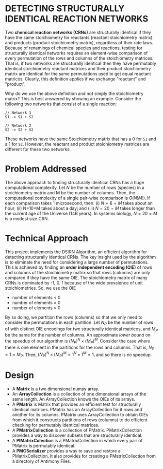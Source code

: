# DETECTING STRUCTURALLY IDENTICAL REACTION NETWORKS

Two **chemical reaction networks (CRNs)** are structurally identical if they have the same stoichiometry for reactants (reactant stoichiometry matrix) and products (product stoichiometry matrix), regardless of their rate laws. Because of renamings of chemical species and reactions, testing for structurally
identical networks requires an element-wise comparison of every permutation of the rows and columns of the
stoichiometry matrices. That is, if two networks are structurally identical then they have permutably identical stoichiometry reactant matrices and their product stoichiometry matrix are identical for the same permutations used to get equal reactant matrices. Clearly, this definition applies if we exchange "reactant" and "product".

Why do we use the above definition and not simply the stoichiometry matrix? This is best answered by showing an example. Consider the following two networks that consist of a single reaction:

    // Network 1
    S1 -> S1 + S2

    // Network 2
    S2 -> S2 + S2

These networks have the same Stoichiometry matrix that has a 0 for ``S1`` and a 1 for ``S2``. However, the reactant and product stoichiometry matrices are different for these two networks.

# Problem Addressed
The above approach to finding structurally identical CRNs has a huge computational complexity.
Let $N$ be the number of rows (species) in a stoichiometry matrix and M be the number of columns.
Then, the computational complexity of a single pair-wise comparison is $O(N!M!)$. If each comparison takes 1 microsecond, then: (i) $N=8=M$ takes about an hour; (ii) N=10=M takes about a day; and (iii) $N=20=M$ takes
longer than the current age of the Universe (14B years). In systems biology, $N=20=M$ is a modest size CRN.

# Technical Approach
This project implements the DSIRN Algorithm, an efficient algorithm for detecting
structurally identical CRNs.
The key insight used by the algorithm is to eliminate the need for considering a large number of permutations.
This is achieved by finding an **order independent encoding (OIE)** of rows and columns of the stoichiometry matrix
so that rows (columns) are only compared if they have the same OIE. The stoichiometry matrix of many CRNs is dominated by -1, 0, 1 because of the wide prevalence of unit stoichiometries. So, we use the OIE
* number of elements < 0
* number of elements = 0
* number of elements > 0

By so doing, we partition the rows (columns) so that we only need to consider the permutations in each partition.
Let $N_P$ be the number of rows of with distinct OIE encodings for two structurally identical matrices, and $M_P$ be the same for the number of columns.
An approximate *lower bound* on the speedup of our algorithm is
$(N_P)^N \times (M_P)^M$. Consider the case where there is one element in the partitions for the rows and columns. That is, $N_P = 1 = M_P$. 
Then, $(N_P)^N \times (M_P)^M = 1^N \times 1^M = 1,$ and so there is no speedup.

# Design

* A **Matrix** is a two dimensional numpy array.
* An **ArrayCollection** is a collection of one dimensional arrays of the same length. An ArrayCollection knows the OIEs of its arrays.
* A **PMatrix** is Matrix that provides an efficient test for structurally identical matrices. PMatrix has an ArrayCollection for it rows and another for its columns. PMatrix uses ArrayCollection to obtain OIEs from which it constructs partitions of rows (columns) to do efficient checking for permutably identical matrices.
* A **PMatrixCollection** is a collection of PMatrix. PMatrixCollection provides a way to discover subsets that are structurally identical.
* A **PIMatrixColectio**n is a PMatrixCollection in which every pair of PMatrix is permutably identical.
* A **PMCSerializer** provides a way to save and restore a PMatrixCollection. It also provides for creating a PMatrixCollection from a directory of Antimony Files.